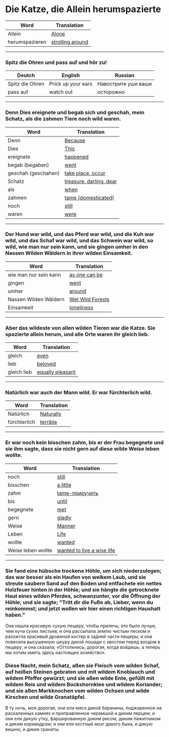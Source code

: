 # Die Katze, die Allein herumspazierte

| Word           | Translation      |
|----------------|------------------|
|Allein          |[Alone](https://translate.google.com/?sl=de&tl=en&text=Allein&op=translate)             |
|herumspazieren  |[strolling around](https://translate.google.com/?sl=de&tl=en&text=herumspazieren&op=translate)  |

<hr />

### Spitz die Ohren und pass auf und hör zu!

|Deutch          |English            |Russian             |
|----------------|-------------------|--------------------|
|Spitz die Ohren |Prick up your ears |Навострите уши ваши |
|pass auf        |watch out          |осторожно           |

<hr />

### Denn Dies ereignete und begab sich und geschah, mein Schatz, als die zahmen Tiere noch wild waren.

| Word           | Translation      |
|----------------|------------------|
|Denn            |[Because](https://translate.google.com/details?sl=de&tl=en&text=Denn&op=translate) |
|Dies  |[This](https://translate.google.com/details?sl=de&tl=en&text=Dies&op=translate)  |
|ereignete  |[happened](https://translate.google.com/details?sl=de&tl=en&text=ereignete&op=translate)  |
|begab (begaben) |[went](https://translate.google.com/details?sl=de&tl=en&text=begab&op=translate)  |
|geschah (geschahen) |[take place, occur](https://translate.google.com/details?sl=de&tl=en&text=geschah&op=translate)  |
|Schatz  |[treasure, darling, dear ](https://translate.google.com/details?sl=de&tl=en&text=Schatz&op=translate)|
|als|[when](https://translate.google.com/details?sl=de&tl=en&text=als&op=translate)|
|zahmen  |[tame (domesticated)](https://translate.google.com/details?sl=de&tl=en&text=zahmen&op=translate)  |
|noch |[still](https://translate.google.com/details?sl=de&tl=en&text=noch&op=translate)|
|waren|[were](https://translate.google.com/details?sl=de&tl=en&text=waren&op=translate)|

<hr />

### Der Hund war wild, und das Pferd war wild, und die Kuh war wild, und das Schaf war wild, und das Schwein war wild, so wild, wie man nur sein kann, und sie gingen umher in den Nassen Wilden Wäldern in ihrer wilden Einsamkeit.

| Word           | Translation      |
|----------------|------------------|
|wie man nur sein kann|[as one can be](https://translate.google.com/?sl=de&tl=en&text=wie%20man%20nur%20sein%20kann&op=translate)|
|gingen|[went](https://translate.google.com/details?sl=de&tl=en&text=gingen&op=translate)|
|umher|[around](https://translate.google.com/details?sl=de&tl=en&text=umher&op=translate)|
|Nassen Wilden Wäldern|[Wet Wild Forests](https://translate.google.com/details?sl=de&tl=en&text=Nassen%20Wilden%20W%C3%A4lldern&op=translate)|
|Einsamkeit|[loneliness](https://translate.google.com/details?sl=de&tl=en&text=Einsamkeit&op=translate)|

<hr />

### Aber das wildeste von allen wilden Tieren war die Katze. Sie spazierte allein herum, und alle Orte waren ihr gleich lieb.

| Word           | Translation      |
|----------------|------------------|
|gleich |[even](https://translate.google.com/details?sl=de&tl=en&text=gleich&op=translate)|
|lieb |[beloved](https://translate.google.com/details?sl=de&tl=en&text=lieb&op=translate)|
|gleich lieb |[equally pleasant](https://translate.google.com/details?sl=de&tl=en&text=gleich%20lieb&op=translate)|



<hr />

### Natürlich war auch der Mann wild. Er war fürchterlich wild.

| Word           | Translation      |
|----------------|------------------|
|Natürlich|[Naturally](https://translate.google.com/details?sl=auto&tl=en&text=Nat%C3%BCrlich&op=translate)|
|fürchterlich|[terrible](https://translate.google.com/details?sl=auto&tl=en&text=f%C3%BCrchterlich&op=translate)|

<hr />

### Er war noch kein bisschen zahm, bis er der Frau begegnete und sie ihm sagte, dass sie nicht gern auf diese wilde Weise leben wollte.

| Word           | Translation      |
|----------------|------------------|
|noch|[still](https://translate.google.com/details?sl=auto&tl=en&text=noch&op=translate)|
|bisschen|[a little](https://translate.google.com/details?sl=auto&tl=en&text=bisschen&op=translate)|
|zahm|[tame-приручить](https://translate.google.com/details?sl=auto&tl=en&text=zahm&op=translate)|
|bis|[until](https://translate.google.com/details?sl=de&tl=en&text=bis&op=translate)|
|begegnete|[met](https://translate.google.com/details?sl=de&tl=en&text=begegnete&op=translate)|
|gern|[gladly](https://translate.google.com/details?sl=de&tl=en&text=gern&op=translate)|
|Weise|[Manner](https://translate.google.com/details?sl=de&tl=ru&text=Weise&op=translate)|
|Leben|[Life](https://translate.google.com/details?sl=de&tl=en&text=leben&op=translate)|
|wollte|[wanted](https://translate.google.com/details?sl=de&tl=en&text=wollte&op=translate)|
|Weise leben wollte|[wanted to live a wise life](https://translate.google.com/details?sl=de&tl=en&text=Weise%20leben%20wollte&op=translate)|

<hr />

### Sie fand eine hübsche trockene Höhle, um sich niederzulegen; das war besser als ein Haufen von welkem Laub, und sie streute saubern Sand auf den Boden und entfachete ein nettes Holzfeuer hinten in der Höhle; und sie hängte die getrocknete Haut eines wilden Pferdes, schwanzunter, vor die Öffnung der Höhle; und sie sagte; "Tritt dir die Fuße ab, Lieber, wenn du reinkommst; und jetzt wollen wir hier einen richtigen Haushalt haben."

Она нашла красивую сухую пещеру, чтобы прилечь; это было лучше, чем куча сухих листьев, и она рассыпала землю чистым песком и разожгла красивый дровяной костер в задней части пещеры; и она повесила высушенную шкуру дикой лошади с хвостом перед входом в пещеру; и она сказала; «Оттолкнись, дорогая, когда войдешь; а теперь мы хотим иметь здесь настоящее хозяйство».

### Diese Nacht, mein Schatz, aßen sie Fleisch vom wilden Schaf, auf heißen Steinen gebraten und mit wildem Knoblauch und wildem Pfeffer gewürzt; und sie aßen wilde Ente, gefüllt mit wildem Reis und wildem Bockshornklee und wildem Koriander; und sie aßen Markknochen vom wilden Ochsen und wilde Kirschen und wilde Granatäpfel.

В ту ночь, моя дорогая, они ели мясо дикой баранины, поджаренное на раскаленных камнях и приправленное черемшой и диким перцем; и они ели дикую утку, фаршированную диким рисом, диким пажитником и диким кориандром; и они ели костный мозг дикого быка, и дикую вишню, и дикие гранаты.




